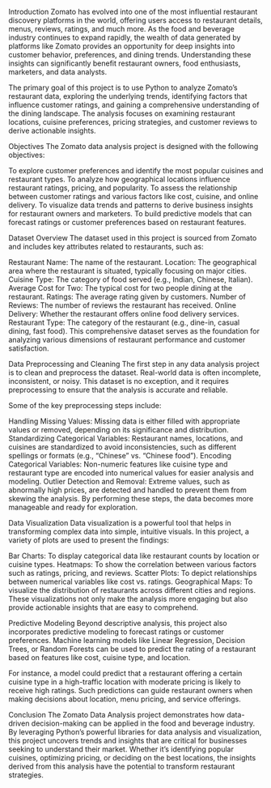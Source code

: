 Introduction
Zomato has evolved into one of the most influential restaurant discovery platforms in the world, offering users access to restaurant details, menus, reviews, ratings, and much more. As the food and beverage industry continues to expand rapidly, the wealth of data generated by platforms like Zomato provides an opportunity for deep insights into customer behavior, preferences, and dining trends. Understanding these insights can significantly benefit restaurant owners, food enthusiasts, marketers, and data analysts.

The primary goal of this project is to use Python to analyze Zomato’s restaurant data, exploring the underlying trends, identifying factors that influence customer ratings, and gaining a comprehensive understanding of the dining landscape. The analysis focuses on examining restaurant locations, cuisine preferences, pricing strategies, and customer reviews to derive actionable insights.


Objectives
The Zomato data analysis project is designed with the following objectives:

To explore customer preferences and identify the most popular cuisines and restaurant types.
To analyze how geographical locations influence restaurant ratings, pricing, and popularity.
To assess the relationship between customer ratings and various factors like cost, cuisine, and online delivery.
To visualize data trends and patterns to derive business insights for restaurant owners and marketers.
To build predictive models that can forecast ratings or customer preferences based on restaurant features.

Dataset Overview
The dataset used in this project is sourced from Zomato and includes key attributes related to restaurants, such as:

Restaurant Name: The name of the restaurant.
Location: The geographical area where the restaurant is situated, typically focusing on major cities.
Cuisine Type: The category of food served (e.g., Indian, Chinese, Italian).
Average Cost for Two: The typical cost for two people dining at the restaurant.
Ratings: The average rating given by customers.
Number of Reviews: The number of reviews the restaurant has received.
Online Delivery: Whether the restaurant offers online food delivery services.
Restaurant Type: The category of the restaurant (e.g., dine-in, casual dining, fast food).
This comprehensive dataset serves as the foundation for analyzing various dimensions of restaurant performance and customer satisfaction.

Data Preprocessing and Cleaning
The first step in any data analysis project is to clean and preprocess the dataset. Real-world data is often incomplete, inconsistent, or noisy. This dataset is no exception, and it requires preprocessing to ensure that the analysis is accurate and reliable.

Some of the key preprocessing steps include:

Handling Missing Values: Missing data is either filled with appropriate values or removed, depending on its significance and distribution.
Standardizing Categorical Variables: Restaurant names, locations, and cuisines are standardized to avoid inconsistencies, such as different spellings or formats (e.g., “Chinese” vs. “Chinese food”).
Encoding Categorical Variables: Non-numeric features like cuisine type and restaurant type are encoded into numerical values for easier analysis and modeling.
Outlier Detection and Removal: Extreme values, such as abnormally high prices, are detected and handled to prevent them from skewing the analysis.
By performing these steps, the data becomes more manageable and ready for exploration.


Data Visualization
Data visualization is a powerful tool that helps in transforming complex data into simple, intuitive visuals. In this project, a variety of plots are used to present the findings:

Bar Charts: To display categorical data like restaurant counts by location or cuisine types.
Heatmaps: To show the correlation between various factors such as ratings, pricing, and reviews.
Scatter Plots: To depict relationships between numerical variables like cost vs. ratings.
Geographical Maps: To visualize the distribution of restaurants across different cities and regions.
These visualizations not only make the analysis more engaging but also provide actionable insights that are easy to comprehend.

Predictive Modeling
Beyond descriptive analysis, this project also incorporates predictive modeling to forecast ratings or customer preferences. Machine learning models like Linear Regression, Decision Trees, or Random Forests can be used to predict the rating of a restaurant based on features like cost, cuisine type, and location.

For instance, a model could predict that a restaurant offering a certain cuisine type in a high-traffic location with moderate pricing is likely to receive high ratings. Such predictions can guide restaurant owners when making decisions about location, menu pricing, and service offerings.

Conclusion
The Zomato Data Analysis project demonstrates how data-driven decision-making can be applied in the food and beverage industry. By leveraging Python’s powerful libraries for data analysis and visualization, this project uncovers trends and insights that are critical for businesses seeking to understand their market. Whether it’s identifying popular cuisines, optimizing pricing, or deciding on the best locations, the insights derived from this analysis have the potential to transform restaurant strategies.
